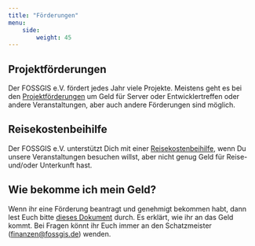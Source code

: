 ```yaml
---
title: "Förderungen"
menu:
    side:
        weight: 45
---
```


## Projektförderungen

Der FOSSGIS e.V. fördert jedes Jahr viele Projekte. Meistens geht es bei den
[Projektförderungen](projektförderungen) um Geld für Server oder
Entwicklertreffen oder andere Veranstaltungen, aber auch andere Förderungen
sind möglich.

## Reisekostenbeihilfe

Der FOSSGIS e.V. unterstützt Dich mit einer
[Reisekostenbeihilfe](reisekostenbeihilfe), wenn Du unsere Veranstaltungen
besuchen willst, aber nicht genug Geld für Reise- und/oder Unterkunft hast.

## Wie bekomme ich mein Geld?

Wenn ihr eine Förderung beantragt und genehmigt bekommen habt, dann lest Euch
bitte [dieses Dokument](/verein/finanzen/geld-ausgeben-und-zurück-bekommen)
durch. Es erklärt, wie ihr an das Geld kommt. Bei Fragen könnt ihr Euch immer
an den Schatzmeister (finanzen@fossgis.de) wenden.

